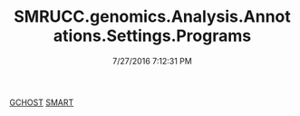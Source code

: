 ﻿---
title: SMRUCC.genomics.Analysis.Annotations.Settings.Programs
date: 7/27/2016 7:12:31 PM
---

[GCHOST](T-SMRUCC.genomics.Analysis.Annotations.Settings.Programs.GCHOST.html)
[SMART](T-SMRUCC.genomics.Analysis.Annotations.Settings.Programs.SMART.html)
